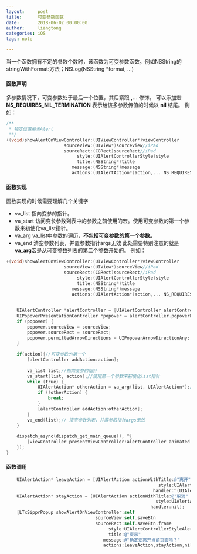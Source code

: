 ```yaml
---
layout:     post
title:      可变参数函数
date:       2018-06-02 00:00:00
author:     liangtong
categories: iOS
tags: note

---
```


当一个函数拥有不定的参数个数时，该函数为可变参数函数。例如NSString的stringWithFormat:方法；NSLog(NSString *format, ...)

<!-- more -->


#### 函数声明
多参数情况下，可变参数处于最后一个位置，其后紧跟 **,...** 修饰。
可以添加宏 **NS_REQUIRES_NIL_TERMINATION** 表示给该多参数传值的时候以 **nil** 结尾。
例如：

```Objective-C
/**
 * 特定位置展示Alert
 **/
+(void)showAlertOnViewController:(UIViewController*)viewController
                      sourceView:(UIView*)sourceView//iPad
                      sourceRect:(CGRect)sourceRect//iPad
                           style:(UIAlertControllerStyle)style
                           title:(NSString*)title
                         message:(NSString*)message
                         actions:(UIAlertAction*)action,... NS_REQUIRES_NIL_TERMINATION;
```

#### 函数实现
函数实现的时候需要理解几个关键字
 * va_list 指向变参的指针。
 * va_start 访问变长参数列表中的参数之前使用的宏。使用可变参数的第一个参数来初使化va_list指针。
 * va_arg va_list中参数的遍历，**不包括可变参数的第一个参数。**
 * va_end 清空参数列表，并置参数指针args无效
此处需要特别注意的就是**va_arg**宏是从可变参数列表的第二个参数开始的。
例如：
```Objective-C
+(void)showAlertOnViewController:(UIViewController*)viewController
                      sourceView:(UIView*)sourceView//iPad
                      sourceRect:(CGRect)sourceRect//iPad
                           style:(UIAlertControllerStyle)style
                           title:(NSString*)title
                         message:(NSString*)message
                         actions:(UIAlertAction*)action,... NS_REQUIRES_NIL_TERMINATION{

    
    UIAlertController *alertController = [UIAlertController alertControllerWithTitle:title message:message preferredStyle:style];
    UIPopoverPresentationController *popover = alertController.popoverPresentationController;
    if (popover) {
        popover.sourceView = sourceView;
        popover.sourceRect = sourceRect;
        popover.permittedArrowDirections = UIPopoverArrowDirectionAny;
    }
    
    if(action){//可变参数的第一个
        [alertController addAction:action];
        
        va_list list;//指向变参的指针
        va_start(list, action);//使用第一个参数来初使化list指针
        while (true) {
            UIAlertAction* otherAction = va_arg(list, UIAlertAction*);//后续参数遍历
            if (!otherAction) {
                break;
            }
            [alertController addAction:otherAction];
        }
        va_end(list);// 清空参数列表，并置参数指针args无效
    }
    
    dispatch_async(dispatch_get_main_queue(), ^{
        [viewController presentViewController:alertController animated:YES completion:nil];
    });
}
```

#### 函数调用

```Objective-C
    UIAlertAction* leaveAction = [UIAlertAction actionWithTitle:@"离开"
                                                          style:UIAlertActionStyleDefault
                                                        handler:^(UIAlertAction* action){}];
    UIAlertAction* stayAction = [UIAlertAction actionWithTitle:@"取消"
                                                         style:UIAlertActionStyleCancel
                                                       handler:nil];
    [LTxSipprPopup showAlertOnViewController:self
                                  sourceView:self.saveBtn
                                  sourceRect:self.saveBtn.frame
                                       style:UIAlertControllerStyleAlert
                                       title:@"提示"
                                     message:@"确定要离开当前页面吗？"
                                     actions:leaveAction,stayAction,nil];

```
